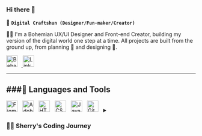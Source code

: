 ### Hi there 👋

🎨 **`Digital Craftshun (Designer/Fun-maker/Creator)`**

👩‍🎨 I'm a Bohemian UX/UI Designer and Front-end Creator, building my version of the digital world one step at a time. All projects are built from the ground up, from planning 📝 and designing 🎨.

<p align="left">
    <a href="https://www.behance.net/sheridanmalan">
        <img alt="Behance" width="30px" style="padding-right:10px;" src="https://cdn.jsdelivr.net/gh/devicons/devicon/icons/behance/behance-original.svg"/>
    </a>
    <a href="https://www.linkedin.com/in/sheridan-malan-38b568b4/">
        <img alt="LinkedIn" width="30px" style="padding-right:10px;" src="https://cdn.jsdelivr.net/gh/devicons/devicon/icons/linkedin/linkedin-original.svg"/>
    </a>
</p>

---
###🧰 Languages and Tools
---
<img align="left" alt="Figma" width="30px" style="padding-right:10px;" src="https://cdn.jsdelivr.net/gh/devicons/devicon/icons/figma/figma-original.svg" />
<img align="left" alt="Adobe XD" width="30px" style="padding-right:10px;" src="https://cdn.jsdelivr.net/gh/devicons/devicon/icons/xd/xd-plain.svg" />
<img align="left" alt="HTML" width="30px" style="padding-right:10px;" src="https://cdn.jsdelivr.net/gh/devicons/devicon/icons/html5/html5-plain.svg" />
<img align="left" alt="CSS" width="30px" style="padding-right:10px;" src="https://cdn.jsdelivr.net/gh/devicons/devicon/icons/css3/css3-plain.svg" />
<img align="left" alt="JavaScript" width="30px" style="padding-right:10px;" src="https://cdn.jsdelivr.net/gh/devicons/devicon/icons/javascript/javascript-plain.svg" />
<img align="left" alt="GitHub" width="30px" style="padding-right:10px;" src="https://cdn.jsdelivr.net/gh/devicons/devicon/icons/github/github-original.svg" />
<br />





<details>
 <summary><h3>👨‍💻 Sherry's Coding Journey</h3></summary>
 🚀 Sheridan Malan's coding journey started in Pretoria,  South Africa :south_africa:, driven by her passion for creating products that simplify and enhance lives. Inspired by local art 🎨 and travel adventures ✈️, she infused her designs with everyday experiences.

 🛠️ Armed with creativity and a sense of adventure, Sheridan set out to conquer the digital world, one line of code at a time. With her leading the way, the journey is filled with endless possibilities and exciting adventures! 🌟

###📫 Contact
[website]: https://sheridanmalan.netlify.app/
[Behance]: https://www.behance.net/sheridanmalan

-->
